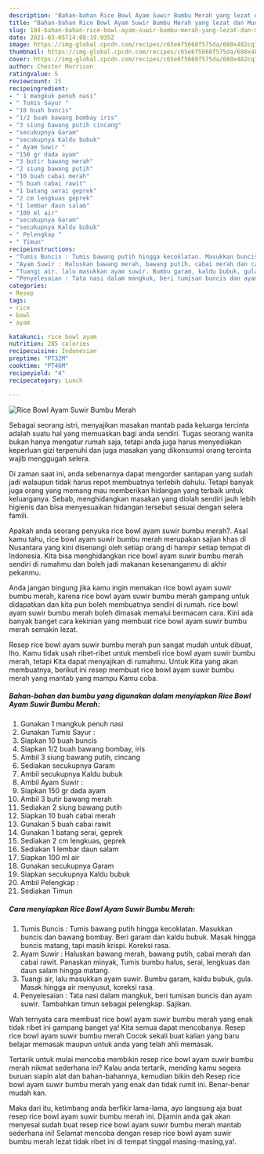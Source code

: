 ```yaml
---
description: "Bahan-bahan Rice Bowl Ayam Suwir Bumbu Merah yang lezat dan Mudah Dibuat"
title: "Bahan-bahan Rice Bowl Ayam Suwir Bumbu Merah yang lezat dan Mudah Dibuat"
slug: 184-bahan-bahan-rice-bowl-ayam-suwir-bumbu-merah-yang-lezat-dan-mudah-dibuat
date: 2021-03-05T14:08:19.935Z
image: https://img-global.cpcdn.com/recipes/c65e6f5668f575da/680x482cq70/rice-bowl-ayam-suwir-bumbu-merah-foto-resep-utama.jpg
thumbnail: https://img-global.cpcdn.com/recipes/c65e6f5668f575da/680x482cq70/rice-bowl-ayam-suwir-bumbu-merah-foto-resep-utama.jpg
cover: https://img-global.cpcdn.com/recipes/c65e6f5668f575da/680x482cq70/rice-bowl-ayam-suwir-bumbu-merah-foto-resep-utama.jpg
author: Chester Morrison
ratingvalue: 5
reviewcount: 15
recipeingredient:
- " 1 mangkuk penuh nasi"
- " Tumis Sayur "
- "10 buah buncis"
- "1/2 buah bawang bombay iris"
- "3 siung bawang putih cincang"
- "secukupnya Garam"
- "secukupnya Kaldu bubuk"
- " Ayam Suwir "
- "150 gr dada ayam"
- "3 butir bawang merah"
- "2 siung bawang putih"
- "10 buah cabai merah"
- "5 buah cabai rawit"
- "1 batang serai geprek"
- "2 cm lengkuas geprek"
- "1 lembar daun salam"
- "100 ml air"
- "secukupnya Garam"
- "secukupnya Kaldu bubuk"
- " Pelengkap "
- " Timun"
recipeinstructions:
- "Tumis Buncis : Tumis bawang putih hingga kecoklatan. Masukkan buncis dan bawang bombay. Beri garam dan kaldu bubuk. Masak hingga buncis matang, tapi masih krispi. Koreksi rasa."
- "Ayam Suwir : Haluskan bawang merah, bawang putih, cabai merah dan cabai rawit. Panaskan minyak, Tumis bumbu halus, serai, lengkuas dan daun salam hingga matang."
- "Tuangi air, lalu masukkan ayam suwir. Bumbu garam, kaldu bubuk, gula. Masak hingga air menyusut, koreksi rasa."
- "Penyelesaian : Tata nasi dalam mangkuk, beri tumisan buncis dan ayam suwir. Tambahkan timun sebagai pelengkap. Sajikan."
categories:
- Resep
tags:
- rice
- bowl
- ayam

katakunci: rice bowl ayam 
nutrition: 285 calories
recipecuisine: Indonesian
preptime: "PT32M"
cooktime: "PT46M"
recipeyield: "4"
recipecategory: Lunch

---
```



![Rice Bowl Ayam Suwir Bumbu Merah](https://img-global.cpcdn.com/recipes/c65e6f5668f575da/680x482cq70/rice-bowl-ayam-suwir-bumbu-merah-foto-resep-utama.jpg)

Sebagai seorang istri, menyajikan masakan mantab pada keluarga tercinta adalah suatu hal yang memuaskan bagi anda sendiri. Tugas seorang  wanita bukan hanya mengatur rumah saja, tetapi anda juga harus menyediakan keperluan gizi terpenuhi dan juga masakan yang dikonsumsi orang tercinta wajib menggugah selera.

Di zaman  saat ini, anda sebenarnya dapat mengorder santapan yang sudah jadi walaupun tidak harus repot membuatnya terlebih dahulu. Tetapi banyak juga orang yang memang mau memberikan hidangan yang terbaik untuk keluarganya. Sebab, menghidangkan masakan yang diolah sendiri jauh lebih higienis dan bisa menyesuaikan hidangan tersebut sesuai dengan selera famili. 



Apakah anda seorang penyuka rice bowl ayam suwir bumbu merah?. Asal kamu tahu, rice bowl ayam suwir bumbu merah merupakan sajian khas di Nusantara yang kini disenangi oleh setiap orang di hampir setiap tempat di Indonesia. Kita bisa menghidangkan rice bowl ayam suwir bumbu merah sendiri di rumahmu dan boleh jadi makanan kesenanganmu di akhir pekanmu.

Anda jangan bingung jika kamu ingin memakan rice bowl ayam suwir bumbu merah, karena rice bowl ayam suwir bumbu merah gampang untuk didapatkan dan kita pun boleh membuatnya sendiri di rumah. rice bowl ayam suwir bumbu merah boleh dimasak memalui bermacam cara. Kini ada banyak banget cara kekinian yang membuat rice bowl ayam suwir bumbu merah semakin lezat.

Resep rice bowl ayam suwir bumbu merah pun sangat mudah untuk dibuat, lho. Kamu tidak usah ribet-ribet untuk membeli rice bowl ayam suwir bumbu merah, tetapi Kita dapat menyajikan di rumahmu. Untuk Kita yang akan membuatnya, berikut ini resep membuat rice bowl ayam suwir bumbu merah yang mantab yang mampu Kamu coba.

<!--inarticleads1-->

##### Bahan-bahan dan bumbu yang digunakan dalam menyiapkan Rice Bowl Ayam Suwir Bumbu Merah:

1. Gunakan  1 mangkuk penuh nasi
1. Gunakan  Tumis Sayur :
1. Siapkan 10 buah buncis
1. Siapkan 1/2 buah bawang bombay, iris
1. Ambil 3 siung bawang putih, cincang
1. Sediakan secukupnya Garam
1. Ambil secukupnya Kaldu bubuk
1. Ambil  Ayam Suwir :
1. Siapkan 150 gr dada ayam
1. Ambil 3 butir bawang merah
1. Sediakan 2 siung bawang putih
1. Siapkan 10 buah cabai merah
1. Gunakan 5 buah cabai rawit
1. Gunakan 1 batang serai, geprek
1. Sediakan 2 cm lengkuas, geprek
1. Sediakan 1 lembar daun salam
1. Siapkan 100 ml air
1. Gunakan secukupnya Garam
1. Siapkan secukupnya Kaldu bubuk
1. Ambil  Pelengkap :
1. Sediakan  Timun




<!--inarticleads2-->

##### Cara menyiapkan Rice Bowl Ayam Suwir Bumbu Merah:

1. Tumis Buncis : Tumis bawang putih hingga kecoklatan. Masukkan buncis dan bawang bombay. Beri garam dan kaldu bubuk. Masak hingga buncis matang, tapi masih krispi. Koreksi rasa.
1. Ayam Suwir : Haluskan bawang merah, bawang putih, cabai merah dan cabai rawit. Panaskan minyak, Tumis bumbu halus, serai, lengkuas dan daun salam hingga matang.
1. Tuangi air, lalu masukkan ayam suwir. Bumbu garam, kaldu bubuk, gula. Masak hingga air menyusut, koreksi rasa.
1. Penyelesaian : Tata nasi dalam mangkuk, beri tumisan buncis dan ayam suwir. Tambahkan timun sebagai pelengkap. Sajikan.




Wah ternyata cara membuat rice bowl ayam suwir bumbu merah yang enak tidak ribet ini gampang banget ya! Kita semua dapat mencobanya. Resep rice bowl ayam suwir bumbu merah Cocok sekali buat kalian yang baru belajar memasak maupun untuk anda yang telah ahli memasak.

Tertarik untuk mulai mencoba membikin resep rice bowl ayam suwir bumbu merah nikmat sederhana ini? Kalau anda tertarik, mending kamu segera buruan siapin alat dan bahan-bahannya, kemudian bikin deh Resep rice bowl ayam suwir bumbu merah yang enak dan tidak rumit ini. Benar-benar mudah kan. 

Maka dari itu, ketimbang anda berfikir lama-lama, ayo langsung aja buat resep rice bowl ayam suwir bumbu merah ini. Dijamin anda gak akan menyesal sudah buat resep rice bowl ayam suwir bumbu merah mantab sederhana ini! Selamat mencoba dengan resep rice bowl ayam suwir bumbu merah lezat tidak ribet ini di tempat tinggal masing-masing,ya!.

